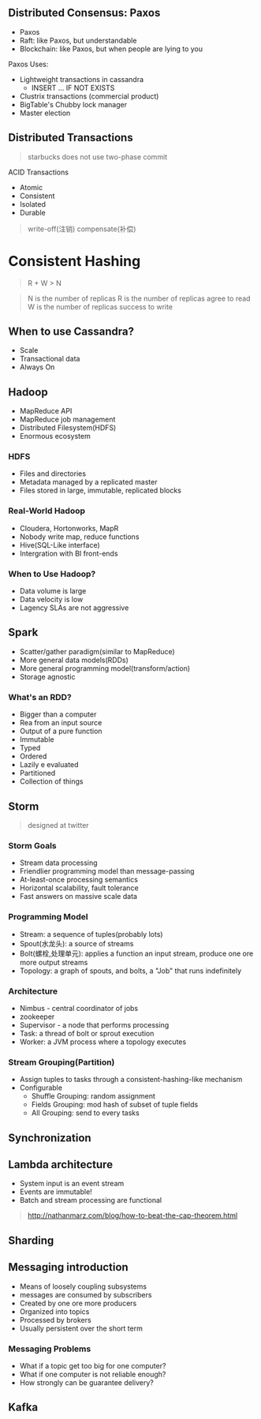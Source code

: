 ## Distributed Consensus: Paxos

+ Paxos
+ Raft: like Paxos, but understandable
+ Blockchain: like Paxos, but when people are lying to you

Paxos Uses:

+ Lightweight transactions in cassandra
  + INSERT  ... IF NOT EXISTS
+ Clustrix transactions (commercial product)
+ BigTable's Chubby lock manager
+ Master election

## Distributed Transactions

> starbucks does not use two-phase commit

ACID Transactions

+ Atomic
+ Consistent
+ Isolated
+ Durable

> write-off(注销)
> compensate(补偿)

# Consistent Hashing


> R + W > N

> N is the number of replicas
> R is the number of replicas agree to read
> W is the number of replicas success to write


## When to use Cassandra?

+ Scale
+ Transactional data
+ Always On


## Hadoop

+ MapReduce API
+ MapReduce job management
+ Distributed Filesystem(HDFS)
+ Enormous ecosystem

### HDFS

+ Files and directories
+ Metadata managed by a replicated master
+ Files stored in large, immutable, replicated blocks


### Real-World Hadoop

+ Cloudera, Hortonworks, MapR
+ Nobody write map, reduce functions
+ Hive(SQL-Like interface)
+ Intergration with BI front-ends

### When to Use Hadoop?

+ Data volume is large
+ Data velocity is low
+ Lagency SLAs are not aggressive

## Spark

+ Scatter/gather paradigm(similar to MapReduce)
+ More general data models(RDDs)
+ More general programming model(transform/action)
+ Storage agnostic

### What's an RDD?

+ Bigger than a computer
+ Rea from an input source
+ Output of a pure function
+ Immutable
+ Typed
+ Ordered
+ Lazily e evaluated
+ Partitioned
+ Collection of things

## Storm

> designed at twitter

### Storm Goals

+ Stream data processing
+ Friendlier programming model than message-passing
+ At-least-once processing semantics
+ Horizontal scalability, fault tolerance
+ Fast answers on massive scale data

### Programming Model

+ Stream: a sequence of tuples(probably lots)
+ Spout(水龙头): a source of streams
+ Bolt(螺栓,处理单元): applies a function an input stream, produce one ore more output streams
+ Topology: a graph of spouts, and bolts, a "Job" that runs indefinitely


### Architecture

+ Nimbus - central coordinator of jobs
+ zookeeper
+ Supervisor - a node that performs processing
+ Task: a thread of bolt or sprout execution
+ Worker: a JVM process where a topology executes

### Stream Grouping(Partition)

+ Assign tuples to tasks through a consistent-hashing-like mechanism
+ Configurable
  + Shuffle Grouping: random assignment
  + Fields Grouping: mod hash of subset of tuple fields
  + All Grouping: send to every tasks


## Synchronization

## Lambda architecture


+ System input is an event stream
+ Events are immutable!
+ Batch and stream processing are functional

> http://nathanmarz.com/blog/how-to-beat-the-cap-theorem.html


## Sharding


## Messaging introduction

+ Means of loosely coupling subsystems
+ messages are consumed by subscribers
+ Created by one ore more producers
+ Organized into topics
+ Processed by brokers
+ Usually persistent over the short term

### Messaging Problems

+ What if a topic get too big for one computer?
+ What if one computer is not reliable enough?
+ How strongly can be guarantee delivery?

## Kafka







